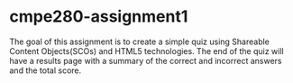 # cmpe280-assignment1

The goal of this assignment is to create a simple quiz using Shareable Content Objects(SCOs) and HTML5 technologies. The end of the quiz will have a results page with a summary of the correct and incorrect answers and the total score.
